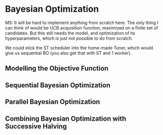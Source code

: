 # Bayesian Optimization

MS: It will be hard to implement anything from scratch here. The only thing I
can think of would be UCB acquisition function, maximized on a finite set of
candidates. But this still needs the model, and optimization of its
hyperparameters, which is just not possible to do from scratch.

We could stick the ST scheduler into the home-made Tuner, which would give us
sequential BO (you also get that with ST and 1 worker).

## Modelling the Objective Function


## Sequential Bayesian Optimization

## Parallel Bayesian Optimization

## Combining Bayesian Optimization with Successive Halving



